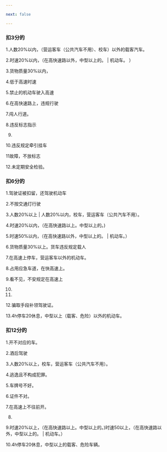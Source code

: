 ```yaml
---

next: false

---
```




<BlogInfo id="1084" title="科目一笔记" author="夏哲哲" pv=0 read_times=0 pre_cost_time="28" category="驾校知识" tag_list="['']" create_time="2021.07.05 21:11:02.954637" update_time="2021.07.05 21:12:52" />

### **扣3分的**

1.人数20%以内，（营运客车（公共汽车不用）、校车）以外的载客汽车。

2.时速20%以内，（在高快速路以外，中型以上的。 |  机动车。 ）

3.货物质量30%以内，

4.低于高速时速

5.禁止的机动车驶入高速

6.在高快速路上，违规行驶

7.闯人行道。

8.违反标志指示

9.

10.违反规定牵引挂车

11故障，不放标志

12.未定期安全检验。

###  **扣6分的**

1.驾驶证被扣留，还驾驶机动车

2.不按交通灯行驶

3.人数20%以上 | 人数20%以内，校车，营运客车（公共汽车不用）。

4.时速20%以内，（在高快速路以上。中型以上的。)

5.时速50%以内，（在高快速路以外，中型以上的。 |  机动车。）

6.货物质量30%以上。货车违反规定载人

7.在高速上停车，营运客车以外的机动车。

8.占用应急车道，在快高速上。

9.看不见，不安规定在高速上

10.

11.

12.骗取手段补领驾驶证。

13.4h停车20休息，中型以上（载客、危险）以外的机动车。

### 扣12分的

1.开不对应的车。

2.酒后驾驶

3.人数20%以上，校车，营运客车（公共汽车不用）。

4.逃逸且不构成犯罪。

5.车牌号不好。

6.证件不对。

7.在高速上不往前开。

8.

9.时速20%以上，（在高快速路以上。中型以上的。)时速50以上，（在高快速路以外，中型以上的。 |  机动车。）

10.4h停车20休息，中型以上的载客、危险车辆。




<ActionBox />
